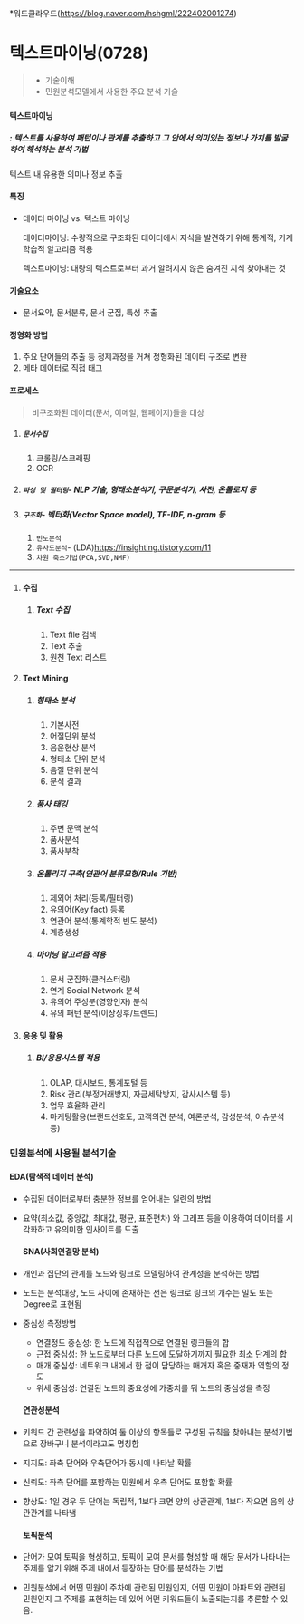 *워드클라우드(https://blog.naver.com/hshgml/222402001274)

# 텍스트마이닝(0728)

> - 기술이해
> - 민원분석모델에서 사용한 주요 분석 기술

### `텍스트마이닝`

##### : 텍스트를 사용하여 패턴이나 관계를 추출하고 그 안에서 의미있는 정보나 가치를 발굴하여 해석하는 분석 기법

텍스트 내 유용한 의미나 정보 추출

#### 특징

- 데이터 마이닝 vs. 텍스트 마이닝

  데이터마이닝: 수량적으로 구조화된 데이터에서 지식을 발견하기 위해 통계적, 기계학습적 알고리즘 적용

  텍스트마이닝: 대량의 텍스트로부터 과거 알려지지 않은 숨겨진 지식 찾아내는 것

#### 기술요소

- 문서요약, 문서분류, 문서 군집, 특성 추출

#### 정형화 방법

1) 주요 단어들의 추출 등 정제과정을 거쳐 정형화된 데이터 구조로 변환
2) 메타 데이터로 직접 태그

#### 프로세스

> 비구조화된 데이터(문서, 이메일, 웹페이지)들을 대상 

1. ##### `문서수집`

   1. 크롤링/스크래핑
   2. OCR

2. ##### `파싱 및 필터링`- NLP 기술, 형태소분석기, 구문분석기, 사전, 온톨로지 등

3. ##### `구조화`- 벡터화(Vector Space model), TF-IDF, n-gram 등

   1. `빈도분석`
   2. `유사도분석`- (LDA)https://insighting.tistory.com/11
   3. `차원 축소기법(PCA,SVD,NMF)`

---

1. #### 수집

   1. ##### Text 수집

      1. Text file 검색
      2. Text 추출
      3. 원천 Text 리스트

2. #### Text Mining

   1. ##### 형태소 분석

      1. 기본사전
      2. 어절단위 분석
      3. 음운현상 분석
      4. 형태소 단위 분석
      5. 음절 단위 분석
      6. 분석 결과

   2. ##### 품사 태깅

      1. 주변 문맥 분석
      2. 품사분석
      3. 품사부착

   3. ##### 온톨리지 구축(연관어 분류모형/Rule 기반)

      1. 제외어 처리(등록/필터링)
      2. 유의어(Key fact) 등록
      3. 연관어 분석(통계학적 빈도 분석)
      4. 계층생성

   4. ##### 마이닝 알고리즘 적용

      1. 문서 군집화(클러스터링)
      2. 연계 Social Network 분석
      3. 유의어 주성분(영향인자) 분석
      4. 유의 패턴 분석(이상징후/트렌드)

3. #### 응용 및 활용

   1. ##### BI/응용시스템 적용

      1. OLAP, 대시보드, 통계포털 등
      2. Risk 관리(부정거래방지, 자금세탁방지, 감사시스템 등)
      3. 업무 효율화 관리
      4. 마케팅활용(브랜드선호도, 고객의견 분석, 여론분석, 감성분석, 이슈분석 등)

      

### 민원분석에 사용될 분석기술

#### 	EDA(탐색적 데이터 분석)

- 수집된 데이터로부터 충분한 정보를 얻어내는 일련의 방법

- 요약(최소값, 중앙값, 최대값, 평균, 표준편차) 와 그래프 등을 이용하여 데이터를 시각화하고 유의미한 인사이트를 도출

  #### SNA(사회연결망 분석)

- 개인과 집단의 관계를 노드와 링크로 모델링하여 관계성을 분석하는 방법

- 노드는 분석대상, 노드 사이에 존재하는 선은 링크로 링크의 개수는 밀도 또는 Degree로 표현됨

- 중심성 측정방법

  - 연결정도 중심성: 한 노드에 직접적으로 연결된 링크들의 합
  - 근접 중심성: 한 노드로부터 다른 노드에 도달하기까지 필요한 최소 단계의 합
  - 매개 중심성: 네트워크 내에서 한 점이 담당하는 매개자 혹은 중재자 역할의 정도
  - 위세 중심성: 연결된 노드의 중요성에 가중치를 둬 노드의 중심성을 측정

  #### 연관성분석

- 키워드 간 관련성을 파악하여 둘 이상의 항목들로 구성된 규칙을 찾아내는 분석기법으로 장바구니 분석이라고도 명칭함

- 지지도: 좌측 단어와 우측단어가 동시에 나타날 확률

- 신뢰도: 좌측 단어를 포함하는 민원에서 우측 단어도 포함할 확률

- 향상도: 1일 경우 두 단어는 독립적, 1보다 크면 양의 상관관계, 1보다 작으면 음의 상관관계를 나타냄

  #### 토픽분석

- 단어가 모여 토픽을 형성하고, 토픽이 모여 문서를 형성할 때 해당 문서가 나타내는 주제를 알기 위해 주제 내에서 등장하는 단어를 분석하는 기법

- 민원분석에서 어떤 민원이 주차에 관련된 민원인지, 어떤 민원이 아파트와 관련된 민원인지 그 주제를 표현하는 데 있어 어떤 키워드들이 노출되는지를 추론할 수 있음.


